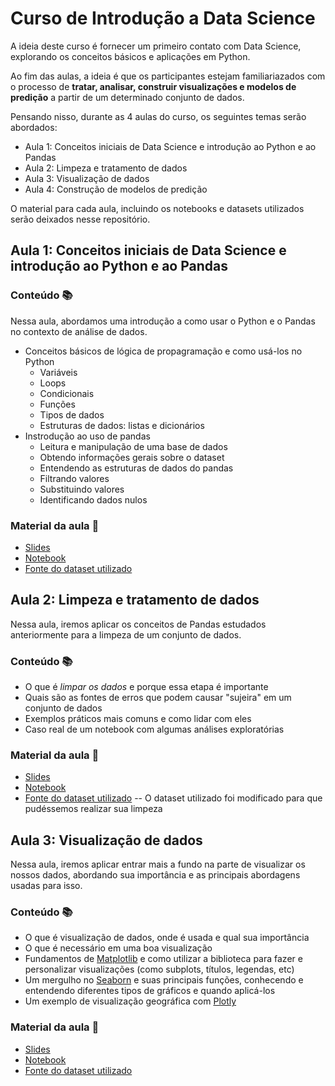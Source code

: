 # Curso de Introdução a Data Science

A ideia deste curso é fornecer um primeiro contato com Data Science, explorando os conceitos básicos e aplicações em Python.

Ao fim das aulas, a ideia é que os participantes estejam familiariazados com o processo de **tratar, analisar, construir visualizações e modelos de predição** a partir de um determinado conjunto de dados.

Pensando nisso, durante as 4 aulas do curso, os seguintes temas serão abordados:
- Aula 1: Conceitos iniciais de Data Science e introdução ao Python e ao Pandas
- Aula 2: Limpeza e tratamento de dados
- Aula 3: Visualização de dados
- Aula 4: Construção de modelos de predição

O material para cada aula, incluindo os notebooks e datasets utilizados serão deixados nesse repositório.

## Aula 1: Conceitos iniciais de Data Science e introdução ao Python e ao Pandas

### Conteúdo 📚
Nessa aula, abordamos uma introdução a como usar o Python e o Pandas no contexto de análise de dados.
- Conceitos básicos de lógica de propagramação e como usá-los no Python
  - Variáveis
  - Loops
  - Condicionais
  - Funções
  - Tipos de dados
  - Estruturas de dados: listas e dicionários
- Instrodução ao uso de pandas
  - Leitura e manipulação de uma base de dados
  - Obtendo informações gerais sobre o dataset
  - Entendendo as estruturas de dados do pandas
  - Filtrando valores
  - Substituindo valores
  - Identificando dados nulos

### Material da aula 📒
- [Slides](https://drive.google.com/file/d/1QXL7Qfc5XXFwIWCPaxsSCQbz_tGlgQan/view?usp=sharing)
- [Notebook](https://github.com/turing-usp/curso-intro-ds/blob/main/aula01/Aula_1_Curso_Intro_a_DS_Cosmos_.ipynb)
- [Fonte do dataset utilizado](https://archive.ics.uci.edu/dataset/2/adult)

## Aula 2: Limpeza e tratamento de dados

Nessa aula, iremos aplicar os conceitos de Pandas estudados anteriormente para a limpeza de um conjunto de dados.

### Conteúdo 📚
- O que é _limpar os dados_ e porque essa etapa é importante
- Quais são as fontes de erros que podem causar "sujeira" em um conjunto de dados
- Exemplos práticos mais comuns e como lidar com eles
- Caso real de um notebook com algumas análises exploratórias

### Material da aula 📒
- [Slides](https://drive.google.com/file/d/1VcBL_n-QbnDO0YDgz8lJyHmvOcuIvAjj/view?usp=drive_link)
- [Notebook](https://github.com/turing-usp/curso-intro-ds/blob/main/aula02/Aula_2_Curso_Intro_a_DS_Cosmos_.ipynb)
- [Fonte do dataset utilizado](https://www.kaggle.com/datasets/arashnic/hr-ana) -- O dataset utilizado foi modificado para que pudéssemos realizar sua limpeza

## Aula 3: Visualização de dados

Nessa aula, iremos aplicar entrar mais a fundo na parte de visualizar os nossos dados, abordando sua importância e as principais abordagens usadas para isso.

### Conteúdo 📚
- O que é visualização de dados, onde é usada e qual sua importância
- O que é necessário em uma boa visualização
- Fundamentos de [Matplotlib](https://matplotlib.org/) e como utilizar a biblioteca para fazer e personalizar visualizações (como subplots, títulos, legendas, etc)
- Um mergulho no [Seaborn](https://seaborn.pydata.org/) e suas principais funções, conhecendo e entendendo diferentes tipos de gráficos e quando aplicá-los
- Um exemplo de visualização geográfica com [Plotly](https://plotly.com/python/)

### Material da aula 📒
- [Slides](https://drive.google.com/file/d/1i6wQSszWxcoZPfbGrtjEagAKHBgez_SE/view?usp=drive_link)
- [Notebook](https://github.com/turing-usp/curso-intro-ds/blob/main/aula03/Aula_3_Curso_DataViz_Ocean.ipynb)
- [Fonte do dataset utilizado](https://www.kaggle.com/datasets/argonalyst/sao-paulo-real-estate-sale-rent-april-2019)
